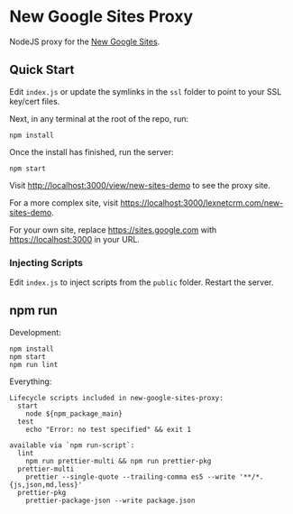 # New Google Sites Proxy

NodeJS proxy for the [New Google Sites](https://sites.google.com/new).

## Quick Start

Edit `index.js` or update the symlinks in the `ssl` folder to point to your SSL key/cert files.

Next, in any terminal at the root of the repo, run:

```console
npm install
```

Once the install has finished, run the server:

```console
npm start
```

Visit <http://localhost:3000/view/new-sites-demo> to see the proxy site.

For a more complex site, visit <https://localhost:3000/lexnetcrm.com/new-sites-demo>.

For your own site, replace <https://sites.google.com> with <https://localhost:3000> in your URL.

### Injecting Scripts

Edit `index.js` to inject scripts from the `public` folder. Restart the server.

## npm run

Development:

```console
npm install
npm start
npm run lint
```

Everything:

```console
Lifecycle scripts included in new-google-sites-proxy:
  start
    node ${npm_package_main}
  test
    echo "Error: no test specified" && exit 1

available via `npm run-script`:
  lint
    npm run prettier-multi && npm run prettier-pkg
  prettier-multi
    prettier --single-quote --trailing-comma es5 --write '**/*.{js,json,md,less}'
  prettier-pkg
    prettier-package-json --write package.json
```
